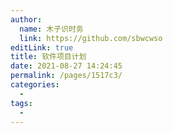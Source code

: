 ```yaml
---
author: 
  name: 木子识时务
  link: https://github.com/sbwcwso
editLink: true
title: 软件项目计划
date: 2021-08-27 14:24:45
permalink: /pages/1517c3/
categories: 
  - 
tags: 
  - 
---
```

